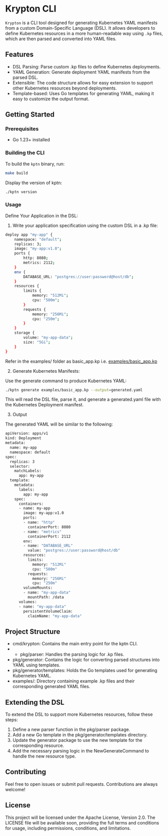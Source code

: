 
# Krypton CLI

`Krypton` is a CLI tool designed for generating Kubernetes YAML manifests from a custom Domain-Specific Language (DSL). It allows developers to define Kubernetes resources in a more human-readable way using `.kp` files, which are then parsed and converted into YAML files.

## Features
* DSL Parsing: Parse custom .kp files to define Kubernetes deployments.
* YAML Generation: Generate deployment YAML manifests from the parsed DSL.
* Extensible: The code structure allows for easy extension to support other Kubernetes resources beyond deployments.
* Template-based: Uses Go templates for generating YAML, making it easy to customize the output format.

## Getting Started

### Prerequisites

- Go 1.23+ installed

### Building the CLI

To build the `kptn` binary, run:

```bash
make build
```

Display the version of kptn:
```bash
./kptn version
```

### Usage
Define Your Application in the DSL:

1. Write your application specification using the custom DSL in a .kp file:

```bash
deploy app "my-app" {
    namespace: "default";
    replicas: 3;
    image: "my-app:v1.0";
    ports {
        http: 8080;
        metrics: 2112;
    }
    env {
        DATABASE_URL: "postgres://user:password@host/db";
    }
    resources {
        limits {
            memory: "512Mi";
            cpu: "500m";
        }
        requests {
            memory: "256Mi";
            cpu: "250m";
        }
    }
    storage {
        volume: "my-app-data";
        size: "5Gi";
    }
}

```

Refer in the examples/ folder as basic_app.kp i.e. [examples/basic_app.kp](./examples/basic_app.kp)


2. Generate Kubernetes Manifests:

Use the generate command to produce Kubernetes YAML:

```bash
./kptn generate examples/basic_app.kp --output=generated.yaml
```

This will read the DSL file, parse it, and generate a generated.yaml file with the Kubernetes Deployment manifest.

3. Output

The generated YAML will be similar to the following:


```bash
apiVersion: apps/v1
kind: Deployment
metadata:
  name: my-app
  namespace: default
spec:
  replicas: 3
  selector:
    matchLabels:
      app: my-app
  template:
    metadata:
      labels:
        app: my-app
    spec:
      containers:
      - name: my-app
        image: my-app:v1.0
        ports:
        - name: "http"
          containerPort: 8080
        - name: "metrics"
          containerPort: 2112
        env:
        - name: "DATABASE_URL"
          value: "postgres://user:password@host/db"
        resources:
          limits:
            memory: "512Mi"
            cpu: "500m"
          requests:
            memory: "256Mi"
            cpu: "250m"
        volumeMounts:
        - name: "my-app-data"
          mountPath: /data
      volumes:
      - name: "my-app-data"
        persistentVolumeClaim:
          claimName: "my-app-data"
```

## Project Structure
* cmd/krypton: Contains the main entry point for the kptn CLI.
* * pkg/parser: Handles the parsing logic for .kp files.
* pkg/generator: Contains the logic for converting parsed structures into YAML using templates.
* pkg/generator/templates: Holds the Go templates used for generating Kubernetes YAML.
* examples/: Directory containing example .kp files and their corresponding generated YAML files.

## Extending the DSL
To extend the DSL to support more Kubernetes resources, follow these steps:

1. Define a new parser function in the pkg/parser package.
2. Add a new Go template in the pkg/generator/templates directory.
3. Update the generator package to use the new template for the corresponding resource.
4. Add the necessary parsing logic in the NewGenerateCommand to handle the new resource type.

## Contributing
Feel free to open issues or submit pull requests. Contributions are always welcome!

## License

This project will be licensed under the Apache License, Version 2.0. The LICENSE file will be available soon, providing the full terms and conditions for usage, including permissions, conditions, and limitations.